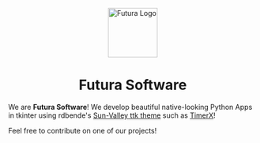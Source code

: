 <p align="center">
    <img alt="Futura Logo" src="https://avatars.githubusercontent.com/u/97777018?s=96&v=4" width="100px" />
    <h1 align="center">Futura Software</h1>
</p>

We are **Futura Software**! We develop beautiful native-looking Python Apps in tkinter using rdbende's [Sun-Valley ttk theme](https://github.com/rdbende/sun-valley-ttk-theme) such as [TimerX](https://github.com/futura-py/TimerX)!

Feel free to contribute on one of our projects!
